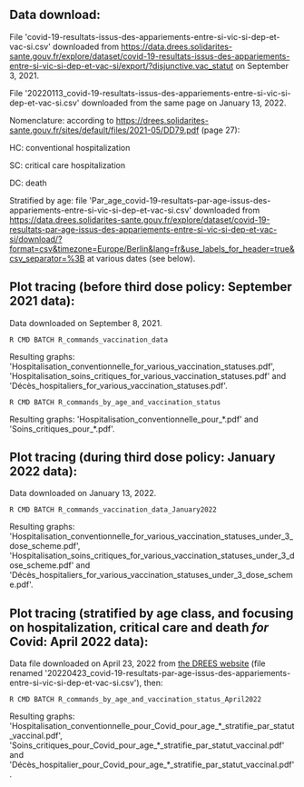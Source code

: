 ## Data download: ##

File 'covid-19-resultats-issus-des-appariements-entre-si-vic-si-dep-et-vac-si.csv' downloaded from https://data.drees.solidarites-sante.gouv.fr/explore/dataset/covid-19-resultats-issus-des-appariements-entre-si-vic-si-dep-et-vac-si/export/?disjunctive.vac_statut on September 3, 2021.

File '20220113_covid-19-resultats-issus-des-appariements-entre-si-vic-si-dep-et-vac-si.csv' downloaded from the same page on January 13, 2022.

Nomenclature: according to https://drees.solidarites-sante.gouv.fr/sites/default/files/2021-05/DD79.pdf (page 27):

HC: conventional hospitalization

SC: critical care hospitalization

DC: death

Stratified by age: file 'Par_age_covid-19-resultats-par-age-issus-des-appariements-entre-si-vic-si-dep-et-vac-si.csv' downloaded from https://data.drees.solidarites-sante.gouv.fr/explore/dataset/covid-19-resultats-par-age-issus-des-appariements-entre-si-vic-si-dep-et-vac-si/download/?format=csv&timezone=Europe/Berlin&lang=fr&use_labels_for_header=true&csv_separator=%3B at various dates (see below).

## Plot tracing (before third dose policy: September 2021 data): ##

Data downloaded on September 8, 2021.

``R CMD BATCH R_commands_vaccination_data``

Resulting graphs: 'Hospitalisation_conventionnelle_for_various_vaccination_statuses.pdf', 'Hospitalisation_soins_critiques_for_various_vaccination_statuses.pdf' and 'Décès_hospitaliers_for_various_vaccination_statuses.pdf'.

``R CMD BATCH R_commands_by_age_and_vaccination_status``

Resulting graphs: 'Hospitalisation_conventionnelle_pour_\*.pdf' and 'Soins_critiques_pour_\*.pdf'.

## Plot tracing (during third dose policy: January 2022 data): ##

Data downloaded on January 13, 2022.

``R CMD BATCH R_commands_vaccination_data_January2022``

Resulting graphs: 'Hospitalisation_conventionnelle_for_various_vaccination_statuses_under_3_dose_scheme.pdf', 'Hospitalisation_soins_critiques_for_various_vaccination_statuses_under_3_dose_scheme.pdf' and 'Décès_hospitaliers_for_various_vaccination_statuses_under_3_dose_scheme.pdf'.

## Plot tracing (stratified by age class, and focusing on hospitalization, critical care and death _for_ Covid: April 2022 data): ##

Data file downloaded on April 23, 2022 from [the DREES website](https://data.drees.solidarites-sante.gouv.fr/explore/dataset/covid-19-resultats-par-age-issus-des-appariements-entre-si-vic-si-dep-et-vac-si/download/?format=csv&timezone=Europe/Berlin&lang=fr&use_labels_for_header=true&csv_separator=%3B) (file renamed '20220423_covid-19-resultats-par-age-issus-des-appariements-entre-si-vic-si-dep-et-vac-si.csv'), then:

``R CMD BATCH R_commands_by_age_and_vaccination_status_April2022``

Resulting graphs: 'Hospitalisation_conventionnelle_pour_Covid_pour_age_\*\_stratifie_par_statut_vaccinal.pdf', 'Soins_critiques_pour_Covid_pour_age_\*\_stratifie_par_statut_vaccinal.pdf' and 'Décès_hospitalier_pour_Covid_pour_age_\*\_stratifie_par_statut_vaccinal.pdf'.
